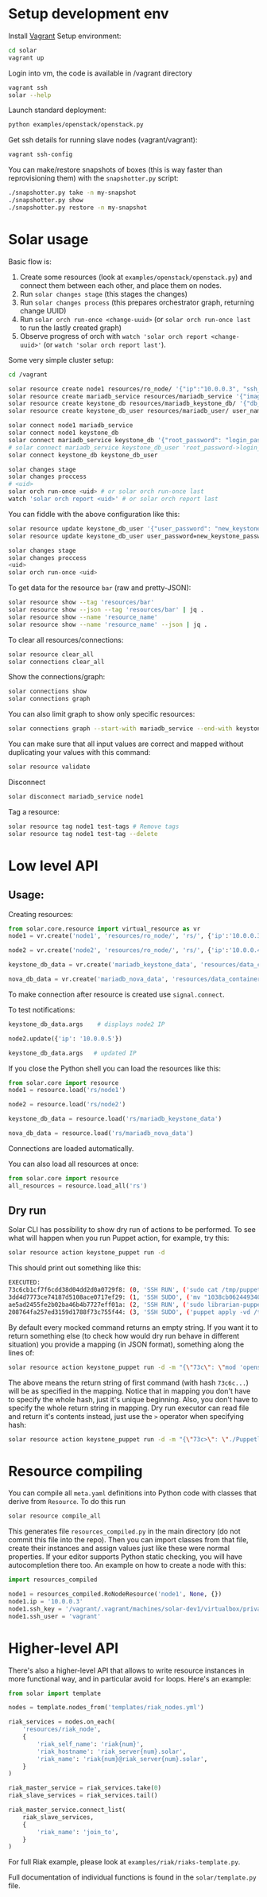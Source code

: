 # Setup development env

Install [Vagrant](http://www.vagrantup.com/downloads.html)
Setup environment:
```bash
cd solar
vagrant up
```

Login into vm, the code is available in /vagrant directory
```bash
vagrant ssh
solar --help
```

Launch standard deployment:
```bash
python examples/openstack/openstack.py
```

Get ssh details for running slave nodes (vagrant/vagrant):
```bash
vagrant ssh-config
```

You can make/restore snapshots of boxes (this is way faster than reprovisioning them)
with the `snapshotter.py` script:

```bash
./snapshotter.py take -n my-snapshot
./snapshotter.py show
./snapshotter.py restore -n my-snapshot
```

# Solar usage

Basic flow is:

1. Create some resources (look at `examples/openstack/openstack.py`) and connect
   them between each other, and place them on nodes.
1. Run `solar changes stage` (this stages the changes)
1. Run `solar changes process` (this prepares orchestrator graph, returning
   change UUID)
1. Run `solar orch run-once <change-uuid>` (or `solar orch run-once last`
   to run the lastly created graph)
1. Observe progress of orch with `watch 'solar orch report <change-uuid>'`
   (or `watch 'solar orch report last'`).

Some very simple cluster setup:
```bash
cd /vagrant

solar resource create node1 resources/ro_node/ '{"ip":"10.0.0.3", "ssh_key" : "/vagrant/.vagrant/machines/solar-dev1/virtualbox/private_key", "ssh_user":"vagrant"}'
solar resource create mariadb_service resources/mariadb_service '{"image": "mariadb", "root_password": "mariadb", "port": 3306}'
solar resource create keystone_db resources/mariadb_keystone_db/ '{"db_name": "keystone_db", "login_user": "root"}'
solar resource create keystone_db_user resources/mariadb_user/ user_name=keystone user_password=keystone  # another valid format

solar connect node1 mariadb_service
solar connect node1 keystone_db
solar connect mariadb_service keystone_db '{"root_password": "login_password", "port": "login_port"}'
# solar connect mariadb_service keystone_db_user 'root_password->login_password port->login_port'  # another valid format
solar connect keystone_db keystone_db_user

solar changes stage
solar changes proccess
# <uid>
solar orch run-once <uid> # or solar orch run-once last
watch 'solar orch report <uid>' # or solar orch report last
```

You can fiddle with the above configuration like this:
```bash
solar resource update keystone_db_user '{"user_password": "new_keystone_password"}'
solar resource update keystone_db_user user_password=new_keystone_password   # another valid format

solar changes stage
solar changes proccess
<uid>
solar orch run-once <uid>
```

To get data for the resource `bar` (raw and pretty-JSON):
```bash
solar resource show --tag 'resources/bar'
solar resource show --json --tag 'resources/bar' | jq .
solar resource show --name 'resource_name'
solar resource show --name 'resource_name' --json | jq .
```

To clear all resources/connections:
```bash
solar resource clear_all
solar connections clear_all
```

Show the connections/graph:
```bash
solar connections show
solar connections graph
```

You can also limit graph to show only specific resources:

```bash
solar connections graph --start-with mariadb_service --end-with keystone_db
```

You can make sure that all input values are correct and mapped without duplicating your values with this command:
```bash
solar resource validate
```

Disconnect
```bash
solar disconnect mariadb_service node1
```

Tag a resource:
```bash
solar resource tag node1 test-tags # Remove tags
solar resource tag node1 test-tag --delete
```

# Low level API

## Usage:

Creating resources:

```python
from solar.core.resource import virtual_resource as vr
node1 = vr.create('node1', 'resources/ro_node/', 'rs/', {'ip':'10.0.0.3', 'ssh_key' : '/vagrant/tmp/keys/ssh_private', 'ssh_user':'vagrant'})[0]

node2 = vr.create('node2', 'resources/ro_node/', 'rs/', {'ip':'10.0.0.4', 'ssh_key' : '/vagrant/tmp/keys/ssh_private', 'ssh_user':'vagrant'})[0]

keystone_db_data = vr.create('mariadb_keystone_data', 'resources/data_container/', 'rs/', {'image' : 'mariadb', 'export_volumes' : ['/var/lib/mysql'], 'ip': '', 'ssh_user': '', 'ssh_key': ''}, connections={'ip' : 'node2.ip', 'ssh_key':'node2.ssh_key', 'ssh_user':'node2.ssh_user'})[0]

nova_db_data = vr.create('mariadb_nova_data', 'resources/data_container/', 'rs/', {'image' : 'mariadb', 'export_volumes' : ['/var/lib/mysql'], 'ip': '', 'ssh_user': '', 'ssh_key': ''}, connections={'ip' : 'node1.ip', 'ssh_key':'node1.ssh_key', 'ssh_user':'node1.ssh_user'})[0]
```

To make connection after resource is created use `signal.connect`.

To test notifications:

```python
keystone_db_data.args    # displays node2 IP

node2.update({'ip': '10.0.0.5'})

keystone_db_data.args   # updated IP
```

If you close the Python shell you can load the resources like this:

```python
from solar.core import resource
node1 = resource.load('rs/node1')

node2 = resource.load('rs/node2')

keystone_db_data = resource.load('rs/mariadb_keystone_data')

nova_db_data = resource.load('rs/mariadb_nova_data')
```
Connections are loaded automatically.

You can also load all resources at once:

```python
from solar.core import resource
all_resources = resource.load_all('rs')
```

## Dry run

Solar CLI has possibility to show dry run of actions to be performed.
To see what will happen when you run Puppet action, for example, try this:

```bash
solar resource action keystone_puppet run -d
```

This should print out something like this:

```bash
EXECUTED:
73c6cb1cf7f6cdd38d04dd2d0a0729f8: (0, 'SSH RUN', ('sudo cat /tmp/puppet-modules/Puppetfile',), {})
3dd4d7773ce74187d5108ace0717ef29: (1, 'SSH SUDO', ('mv "1038cb062449340bdc4832138dca18cba75caaf8" "/tmp/puppet-modules/Puppetfile"',), {})
ae5ad2455fe2b02ba46b4b7727eff01a: (2, 'SSH RUN', ('sudo librarian-puppet install',), {})
208764fa257ed3159d1788f73c755f44: (3, 'SSH SUDO', ('puppet apply -vd /tmp/action.pp',), {})
```

By default every mocked command returns an empty string. If you want it to return
something else (to check how would dry run behave in different situation) you provide
a mapping (in JSON format), something along the lines of:

```bash
solar resource action keystone_puppet run -d -m "{\"73c\": \"mod 'openstack-keystone'\n\"}"
```

The above means the return string of first command (with hash `73c6c...`) will be
as specified in the mapping. Notice that in mapping you don't have to specify the
whole hash, just it's unique beginning. Also, you don't have to specify the whole
return string in mapping. Dry run executor can read file and return it's contents
instead, just use the `>` operator when specifying hash:

```bash
solar resource action keystone_puppet run -d -m "{\"73c>\": \"./Puppetlabs-file\"}"
```

# Resource compiling

You can compile all `meta.yaml` definitions into Python code with classes that
derive from `Resource`. To do this run

```bash
solar resource compile_all
```

This generates file `resources_compiled.py` in the main directory (do not commit
this file into the repo). Then you can import classes from that file, create
their instances and assign values just like these were normal properties.
If your editor supports Python static checking, you will have autocompletion
there too. An example on how to create a node with this:

```python
import resources_compiled

node1 = resources_compiled.RoNodeResource('node1', None, {})
node1.ip = '10.0.0.3'
node1.ssh_key = '/vagrant/.vagrant/machines/solar-dev1/virtualbox/private_key'
node1.ssh_user = 'vagrant'
```

# Higher-level API

There's also a higher-level API that allows to write resource instances in more
functional way, and in particular avoid `for` loops. Here's an example:

```python
from solar import template

nodes = template.nodes_from('templates/riak_nodes.yml')

riak_services = nodes.on_each(
    'resources/riak_node',
    {
        'riak_self_name': 'riak{num}',
        'riak_hostname': 'riak_server{num}.solar',
        'riak_name': 'riak{num}@riak_server{num}.solar',
    }
)

riak_master_service = riak_services.take(0)
riak_slave_services = riak_services.tail()

riak_master_service.connect_list(
    riak_slave_services,
    {
        'riak_name': 'join_to',
    }
)
```

For full Riak example, please look at `examples/riak/riaks-template.py`.

Full documentation of individual functions is found in the `solar/template.py` file.
